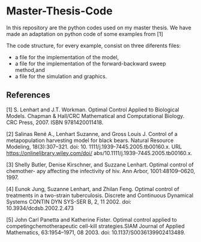 # Master-Thesis-Code

In this repository are the python codes used on my master thesis. 
We have made an adaptation on python code of some examples from [1]

The code structure, for every example, consist on three diferents files:

* a file for the implementation of the model,
* a file for the implementation of the forward-backward sweep method,and
* a file for the simulation and graphics.


## References
[1] S. Lenhart and J.T. Workman.
Optimal Control Applied to Biological Models. Chapman & Hall/CRC Mathematical and Computational Biology. CRC Press, 2007. ISBN 9781420011418.

[2] Salinas René A., Lenhart Suzanne, and Gross Louis J. Control of a metapopulation
harvesting model for black bears. Natural Resource Modeling, 18(3):307–321. doi: 10.
1111/j.1939-7445.2005.tb00160.x. URL https://onlinelibrary.wiley.com/doi/
abs/10.1111/j.1939-7445.2005.tb00160.x.

[3] Shelly Butler, Denise Kirschner, and Suzzane Lenhart. Optimal control of chemother-
apy affecting the infectivity of hiv. Ann Arbor, 1001:48109–0620, 1997.

[4] Eunok Jung, Suzanne Lenhart, and Zhilan Feng. Optimal control of treatments in
a two-strain tuberculosis. Discrete and Continuous Dynamical Systems CONTIN
DYN SYS-SER B, 2, 11 2002. doi: 10.3934/dcdsb.2002.2.473

[5] John  Carl  Panetta  and  Katherine  Fister.   Optimal  control  applied  to  competingchemotherapeutic  cell-kill  strategies.SIAM  Journal  of  Applied  Mathematics,  63:1954–1971, 08 2003.  doi:  10.1137/S0036139902413489. 

